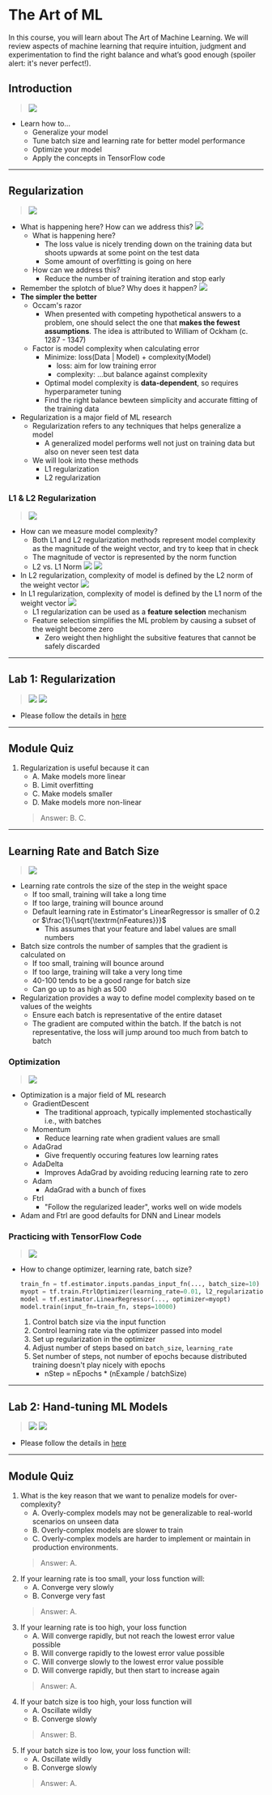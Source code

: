 # The Art of ML

In this course, you will learn about The Art of Machine Learning. We will review aspects of machine learning that require intuition, judgment and experimentation to find the right balance and what’s good enough (spoiler alert: it's never perfect!).

## Introduction

> [![](https://img.youtube.com/vi/pZ3luWNk5_8/0.jpg)](https://youtu.be/pZ3luWNk5_8)

* Learn how to...
    * Generalize your model
    * Tune batch size and learning rate for better model performance
    * Optimize your model
    * Apply the concepts in TensorFlow code

---
## Regularization

> [![](https://img.youtube.com/vi/L862qb3x2Bo/0.jpg)](https://youtu.be/L862qb3x2Bo)

* What is happening here? How can we address this?
    ![](../../../res/img/Coursera/ArtScienceML/ArtScienceML-2-1.png)
    * What is happening here?
        * The loss value is nicely trending down on the training data but shoots upwards at some point on the test data
        * Some amount of overfitting is going on here
    * How can we address this?
        * Reduce the number of training iteration and stop early
* Remember the splotch of blue? Why does it happen?
    ![](../../../res/img/Coursera/ArtScienceML/ArtScienceML-2-2.png)
* **The simpler the better**
    * Occam's razor
        * When presented with competing hypothetical answers to a problem, one should select the one that **makes the fewest assumptions**. The idea is attributed to William of Ockham (c. 1287 - 1347)
    * Factor is model complexity when calculating error
        * Minimize: loss(Data | Model) + complexity(Model)
            * loss: aim for low training error
            * complexity: ...but balance against complexity
        * Optimal model complexity is **data-dependent**, so requires hyperparameter tuning
        * Find the right balance bewteen simplicity and accurate fitting of the training data
* Regularization is a major field of ML research
    * Regularization refers to any techniques that helps generalize a model
        * A generalized model performs well not just on training data but also on never seen test data
    * We will look into these methods
        * L1 regularization
        * L2 regularization

### L1 & L2 Regularization

> [![](https://img.youtube.com/vi/u727UjdN6-0/0.jpg)](https://youtu.be/u727UjdN6-0)

* How can we measure model complexity?
    * Both L1 and L2 regularization methods represent model complexity as the magnitude of the weight vector, and try to keep that in check
    * The magnitude of vector is represented by the norm function
    * L2 vs. L1 Norm
        ![](../../../res/img/Coursera/ArtScienceML/ArtScienceML-2-3.png)
        ![](../../../res/img/Coursera/ArtScienceML/ArtScienceML-2-4.png)
* In L2 regularization, complexity of model is defined by the L2 norm of the weight vector
    ![](../../../res/img/Coursera/ArtScienceML/ArtScienceML-2-5.png)
* In L1 regularization, complexity of model is defined by the L1 norm of the weight vector
    ![](../../../res/img/Coursera/ArtScienceML/ArtScienceML-2-6.png)
    * L1 regularization can be used as a **feature selection** mechanism
    * Feature selection simplifies the ML problem by causing a subset of the weight become zero
        * Zero weight then highlight the subsitive features that cannot be safely discarded

---
## Lab 1: Regularization

> [![](https://img.youtube.com/vi/jzYbV2K72XY/0.jpg)](https://youtu.be/jzYbV2K72XY)
> [![](https://img.youtube.com/vi//0.jpg)](https://youtu.be/)

* Please follow the details in [here](./Lab-1.md)

---
## Module Quiz

1. Regularization is useful because it can
    * A. Make models more linear
    * B. Limit overfitting
    * C. Make models smaller
    * D. Make models more non-linear
    > Answer: B. C.

---
## Learning Rate and Batch Size

> [![](https://img.youtube.com/vi/jw6wI6dPz1c/0.jpg)](https://youtu.be/jw6wI6dPz1c)

* Learning rate controls the size of the step in the weight space
    * If too small, training will take a long time
    * If too large, training will bounce around
    * Default learning rate in Estimator's LinearRegressor is smaller of $0.2$ or $\frac{1}{\sqrt{\textrm{nFeatures}}}$
        * This assumes that your feature and label values are small numbers
* Batch size controls the number of samples that the gradient is calculated on
    * If too small, training will bounce around
    * If too large, training will take a very long time
    * $40$-$100$ tends to be a good range for batch size
    * Can go up to as high as $500$
* Regularization provides a way to define model complexity based on te values of the weights
    * Ensure each batch is representative of the entire dataset
    * The gradient are computed within the batch. If the batch is not representative, the loss will jump around too much from batch to batch

### Optimization

> [![](https://img.youtube.com/vi/hQo_ZpU7aWA/0.jpg)](https://youtu.be/hQo_ZpU7aWA)

* Optimization is a major field of ML research
    * GradientDescent
        * The traditional approach, typically implemented stochastically i.e., with batches
    * Momentum
        * Reduce learning rate when gradient values are small
    * AdaGrad
        * Give frequently occuring features low learning rates
    * AdaDelta
        * Improves AdaGrad by avoiding reducing learning rate to zero
    * Adam
        * AdaGrad with a bunch of fixes
    * Ftrl
        * "Follow the regularized leader", works well on wide models
* Adam and Ftrl are good defaults for DNN and Linear models

### Practicing with TensorFlow Code

> [![](https://img.youtube.com/vi/BQsA-JlRu6w/0.jpg)](https://youtu.be/BQsA-JlRu6w)

* How to change optimizer, learning rate, batch size?
    ```python
    train_fn = tf.estimator.inputs.pandas_input_fn(..., batch_size=10)
    myopt = tf.train.FtrlOptimizer(learning_rate=0.01, l2_regularization_strength=0.1)
    model = tf.estimator.LinearRegressor(..., optimizer=myopt)
    model.train(input_fn=train_fn, steps=10000)
    ```
    1. Control batch size via the input function
    2. Control learning rate via the optimizer passed into model
    3. Set up regularization in the optimizer
    4. Adjust number of steps based on `batch_size`, `learning_rate`
    5. Set number of steps, not number of epochs because distributed training doesn't play nicely with epochs
        * nStep = nEpochs * (nExample / batchSize)

---
## Lab 2: Hand-tuning ML Models

> [![](https://img.youtube.com/vi/2cFtB59Jw2k/0.jpg)](https://youtu.be/2cFtB59Jw2k)
> [![](https://img.youtube.com/vi/UMNbVu0hMQU/0.jpg)](https://youtu.be/UMNbVu0hMQU)

* Please follow the details in [here](./Lab-2.md)

---
## Module Quiz

1. What is the key reason that we want to penalize models for over-complexity?
    * A. Overly-complex models may not be generalizable to real-world scenarios on unseen data
    * B. Overly-complex models are slower to train
    * C. Overly-complex models are harder to implement or maintain in production environments.
    > Answer: A.
2. If your learning rate is too small, your loss function will:
    * A. Converge very slowly
    * B. Converge very fast
    > Answer: A.
3. If your learning rate is too high, your loss function
    * A. Will converge rapidly, but not reach the lowest error value possible
    * B. Will converge rapidly to the lowest error value possible
    * C. Will converge slowly to the lowest error value possible
    * D. Will converge rapidly, but then start to increase again
    > Answer: A.
4. If your batch size is too high, your loss function will
    * A. Oscillate wildly
    * B. Converge slowly
    > Answer: B.
5. If your batch size is too low, your loss function will:
    * A. Oscillate wildly
    * B. Converge slowly
    > Answer: A.